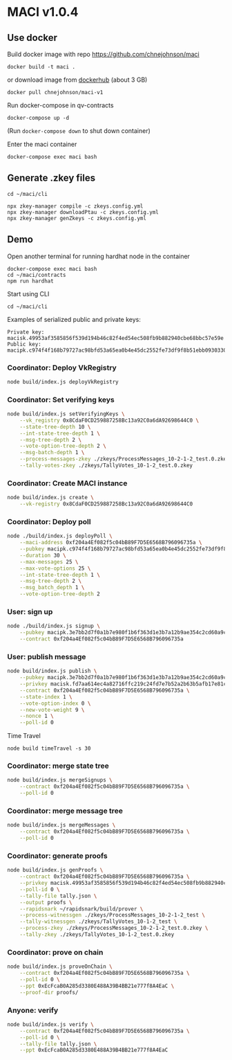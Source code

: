 # MACI v1.0.4

## Use docker

Build docker image with repo https://github.com/chnejohnson/maci

```
docker build -t maci .
```

or download image from [dockerhub](https://hub.docker.com/repository/docker/chnejohnson/maci-v1) (about 3 GB)

```
docker pull chnejohnson/maci-v1
```

Run docker-compose in qv-contracts

```
docker-compose up -d
```
(Run `docker-compose down` to shut down container)

Enter the maci container
```
docker-compose exec maci bash
``` 

## Generate .zkey files
```
cd ~/maci/cli

npx zkey-manager compile -c zkeys.config.yml
npx zkey-manager downloadPtau -c zkeys.config.yml
npx zkey-manager genZkeys -c zkeys.config.yml
```

## Demo

Open another terminal for running hardhat node in the container

```
docker-compose exec maci bash
cd ~/maci/contracts
npm run hardhat
```

Start using CLI
```
cd ~/maci/cli
```

Examples of serialized public and private keys:

```
Private key: macisk.49953af3585856f539d194b46c82f4ed54ec508fb9b882940cbe68bbc57e59e
Public key:  macipk.c974f4f168b79727ac98bfd53a65ea0b4e45dc2552fe73df9f8b51ebb0930330
```

### Coordinator: Deploy VkRegistry

```bash
node build/index.js deployVkRegistry
```

### Coordinator: Set verifying keys

```bash
node build/index.js setVerifyingKeys \
    --vk_registry 0x8CdaF0CD259887258Bc13a92C0a6dA92698644C0 \
    --state-tree-depth 10 \
    --int-state-tree-depth 1 \
    --msg-tree-depth 2 \
    --vote-option-tree-depth 2 \
    --msg-batch-depth 1 \
    --process-messages-zkey ./zkeys/ProcessMessages_10-2-1-2_test.0.zkey \
    --tally-votes-zkey ./zkeys/TallyVotes_10-1-2_test.0.zkey
```

### Coordinator: Create MACI instance

```bash
node build/index.js create \
    --vk-registry 0x8CdaF0CD259887258Bc13a92C0a6dA92698644C0
```

### Coordinator: Deploy poll

```bash
node ./build/index.js deployPoll \
    --maci-address 0xf204a4Ef082f5c04bB89F7D5E6568B796096735a \
    --pubkey macipk.c974f4f168b79727ac98bfd53a65ea0b4e45dc2552fe73df9f8b51ebb0930330 \
    --duration 30 \
    --max-messages 25 \
    --max-vote-options 25 \
    --int-state-tree-depth 1 \
    --msg-tree-depth 2 \
    --msg_batch_depth 1 \
    --vote-option-tree-depth 2
```

### User: sign up

```bash
node ./build/index.js signup \
    --pubkey macipk.3e7bb2d7f0a1b7e980f1b6f363d1e3b7a12b9ae354c2cd60a9cfa9fd12917391 \
    --contract 0xf204a4Ef082f5c04bB89F7D5E6568B796096735a
```

### User: publish message

```bash
node build/index.js publish \
    --pubkey macipk.3e7bb2d7f0a1b7e980f1b6f363d1e3b7a12b9ae354c2cd60a9cfa9fd12917391 \
    --privkey macisk.fd7aa614ec4a82716ffc219c24fd7e7b52a2b63b5afb17e81c22fe21515539c \
    --contract 0xf204a4Ef082f5c04bB89F7D5E6568B796096735a \
    --state-index 1 \
    --vote-option-index 0 \
    --new-vote-weight 9 \
    --nonce 1 \
    --poll-id 0
```

Time Travel
```
node build timeTravel -s 30
```

### Coordinator: merge state tree

```bash
node build/index.js mergeSignups \
    --contract 0xf204a4Ef082f5c04bB89F7D5E6568B796096735a \
    --poll-id 0
```

### Coordinator: merge message tree

```bash
node build/index.js mergeMessages \
    --contract 0xf204a4Ef082f5c04bB89F7D5E6568B796096735a \
    --poll-id 0
```

### Coordinator: generate proofs

```bash
node build/index.js genProofs \
    --contract 0xf204a4Ef082f5c04bB89F7D5E6568B796096735a \
    --privkey macisk.49953af3585856f539d194b46c82f4ed54ec508fb9b882940cbe68bbc57e59e \
    --poll-id 0 \
    --tally-file tally.json \
    --output proofs \
    --rapidsnark ~/rapidsnark/build/prover \
    --process-witnessgen ./zkeys/ProcessMessages_10-2-1-2_test \
    --tally-witnessgen ./zkeys/TallyVotes_10-1-2_test \
    --process-zkey ./zkeys/ProcessMessages_10-2-1-2_test.0.zkey \
    --tally-zkey ./zkeys/TallyVotes_10-1-2_test.0.zkey
```

### Coordinator: prove on chain

```bash
node build/index.js proveOnChain \
    --contract 0xf204a4Ef082f5c04bB89F7D5E6568B796096735a \
    --poll-id 0 \
    --ppt 0xEcFcaB0A285d3380E488A39B4BB21e777f8A4EaC \
    --proof-dir proofs/
```

### Anyone: verify

```bash
node build/index.js verify \
    --contract 0xf204a4Ef082f5c04bB89F7D5E6568B796096735a \
    --poll-id 0 \
    --tally-file tally.json \
    --ppt 0xEcFcaB0A285d3380E488A39B4BB21e777f8A4EaC
```
